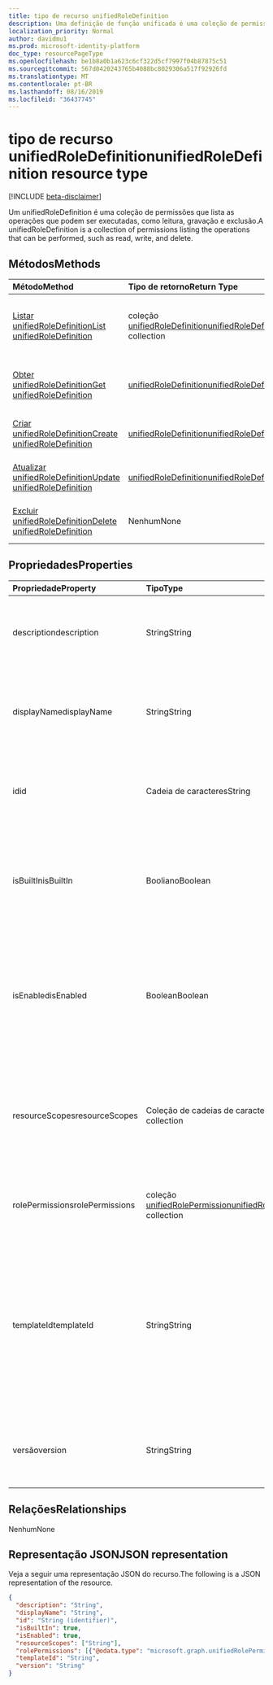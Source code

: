 ```yaml
---
title: tipo de recurso unifiedRoleDefinition
description: Uma definição de função unificada é uma coleção de permissões
localization_priority: Normal
author: davidmu1
ms.prod: microsoft-identity-platform
doc_type: resourcePageType
ms.openlocfilehash: be1b8a0b1a623c6cf322d5cf7997f04b87875c51
ms.sourcegitcommit: 567d0420243765b4088bc8029306a517f92926fd
ms.translationtype: MT
ms.contentlocale: pt-BR
ms.lasthandoff: 08/16/2019
ms.locfileid: "36437745"
---
```

# <a name="unifiedroledefinition-resource-type"></a><span data-ttu-id="e6248-103">tipo de recurso unifiedRoleDefinition</span><span class="sxs-lookup"><span data-stu-id="e6248-103">unifiedRoleDefinition resource type</span></span>

[!INCLUDE [beta-disclaimer](../../includes/beta-disclaimer.md)]

<span data-ttu-id="e6248-104">Um unifiedRoleDefinition é uma coleção de permissões que lista as operações que podem ser executadas, como leitura, gravação e exclusão.</span><span class="sxs-lookup"><span data-stu-id="e6248-104">A unifiedRoleDefinition is a collection of permissions listing the operations that can be performed, such as read, write, and delete.</span></span>

## <a name="methods"></a><span data-ttu-id="e6248-105">Métodos</span><span class="sxs-lookup"><span data-stu-id="e6248-105">Methods</span></span>

| <span data-ttu-id="e6248-106">Método</span><span class="sxs-lookup"><span data-stu-id="e6248-106">Method</span></span>       | <span data-ttu-id="e6248-107">Tipo de retorno</span><span class="sxs-lookup"><span data-stu-id="e6248-107">Return Type</span></span> | <span data-ttu-id="e6248-108">Descrição</span><span class="sxs-lookup"><span data-stu-id="e6248-108">Description</span></span> |
|:-------------|:------------|:------------|
| [<span data-ttu-id="e6248-109">Listar unifiedRoleDefinition</span><span class="sxs-lookup"><span data-stu-id="e6248-109">List unifiedRoleDefinition</span></span>](../api/rbacapplication-list-roledefinitions.md) | <span data-ttu-id="e6248-110">coleção [unifiedRoleDefinition](unifiedroledefinition.md)</span><span class="sxs-lookup"><span data-stu-id="e6248-110">[unifiedRoleDefinition](unifiedroledefinition.md) collection</span></span> | <span data-ttu-id="e6248-111">Leia uma lista de objetos unifiedRoleDefinition e suas propriedades.</span><span class="sxs-lookup"><span data-stu-id="e6248-111">Read a list of unifiedRoleDefinition objects, and their properties.</span></span> |
| [<span data-ttu-id="e6248-112">Obter unifiedRoleDefinition</span><span class="sxs-lookup"><span data-stu-id="e6248-112">Get unifiedRoleDefinition</span></span>](../api/unifiedroledefinition-get.md) | [<span data-ttu-id="e6248-113">unifiedRoleDefinition</span><span class="sxs-lookup"><span data-stu-id="e6248-113">unifiedRoleDefinition</span></span>](unifiedroledefinition.md) | <span data-ttu-id="e6248-114">Ler as propriedades de um objeto unifiedRoleDefinition.</span><span class="sxs-lookup"><span data-stu-id="e6248-114">Read the properties of a unifiedRoleDefinition object.</span></span> |
| [<span data-ttu-id="e6248-115">Criar unifiedRoleDefinition</span><span class="sxs-lookup"><span data-stu-id="e6248-115">Create unifiedRoleDefinition</span></span>](../api/rbacapplication-post-roledefinitions.md) | [<span data-ttu-id="e6248-116">unifiedRoleDefinition</span><span class="sxs-lookup"><span data-stu-id="e6248-116">unifiedRoleDefinition</span></span>](unifiedroledefinition.md) | <span data-ttu-id="e6248-117">Criar um objeto unifiedRoleDefinition.</span><span class="sxs-lookup"><span data-stu-id="e6248-117">Create a unifiedRoleDefinition object.</span></span> |
| [<span data-ttu-id="e6248-118">Atualizar unifiedRoleDefinition</span><span class="sxs-lookup"><span data-stu-id="e6248-118">Update unifiedRoleDefinition</span></span>](../api/unifiedroledefinition-update.md) | [<span data-ttu-id="e6248-119">unifiedRoleDefinition</span><span class="sxs-lookup"><span data-stu-id="e6248-119">unifiedRoleDefinition</span></span>](unifiedroledefinition.md) | <span data-ttu-id="e6248-120">Atualizar um objeto unifiedRoleDefinition.</span><span class="sxs-lookup"><span data-stu-id="e6248-120">Update a unifiedRoleDefinition object.</span></span> |
| [<span data-ttu-id="e6248-121">Excluir unifiedRoleDefinition</span><span class="sxs-lookup"><span data-stu-id="e6248-121">Delete unifiedRoleDefinition</span></span>](../api/unifiedroledefinition-delete.md) | <span data-ttu-id="e6248-122">Nenhum</span><span class="sxs-lookup"><span data-stu-id="e6248-122">None</span></span> | <span data-ttu-id="e6248-123">Excluir um objeto unifiedRoleDefinition.</span><span class="sxs-lookup"><span data-stu-id="e6248-123">Delete a unifiedRoleDefinition object.</span></span> |

## <a name="properties"></a><span data-ttu-id="e6248-124">Propriedades</span><span class="sxs-lookup"><span data-stu-id="e6248-124">Properties</span></span>

| <span data-ttu-id="e6248-125">Propriedade</span><span class="sxs-lookup"><span data-stu-id="e6248-125">Property</span></span>     | <span data-ttu-id="e6248-126">Tipo</span><span class="sxs-lookup"><span data-stu-id="e6248-126">Type</span></span>        | <span data-ttu-id="e6248-127">Descrição</span><span class="sxs-lookup"><span data-stu-id="e6248-127">Description</span></span> |
|:-------------|:------------|:------------|
|<span data-ttu-id="e6248-128">description</span><span class="sxs-lookup"><span data-stu-id="e6248-128">description</span></span>|<span data-ttu-id="e6248-129">String</span><span class="sxs-lookup"><span data-stu-id="e6248-129">String</span></span>| <span data-ttu-id="e6248-130">A descrição para o unifiedRoleDefinition.</span><span class="sxs-lookup"><span data-stu-id="e6248-130">The description for the unifiedRoleDefinition.</span></span> <span data-ttu-id="e6248-131">Somente leitura quando isbuiltem for true.</span><span class="sxs-lookup"><span data-stu-id="e6248-131">Read-only when isBuiltIn is true.</span></span> |
|<span data-ttu-id="e6248-132">displayName</span><span class="sxs-lookup"><span data-stu-id="e6248-132">displayName</span></span>|<span data-ttu-id="e6248-133">String</span><span class="sxs-lookup"><span data-stu-id="e6248-133">String</span></span>| <span data-ttu-id="e6248-134">O nome de exibição do unifiedRoleDefinition.</span><span class="sxs-lookup"><span data-stu-id="e6248-134">The display name for the unifiedRoleDefinition.</span></span> <span data-ttu-id="e6248-135">Somente leitura quando isbuiltem for true.</span><span class="sxs-lookup"><span data-stu-id="e6248-135">Read-only when isBuiltIn is true.</span></span> <span data-ttu-id="e6248-136">Obrigatório.</span><span class="sxs-lookup"><span data-stu-id="e6248-136">Required.</span></span>|
|<span data-ttu-id="e6248-137">id</span><span class="sxs-lookup"><span data-stu-id="e6248-137">id</span></span>|<span data-ttu-id="e6248-138">Cadeia de caracteres</span><span class="sxs-lookup"><span data-stu-id="e6248-138">String</span></span>| <span data-ttu-id="e6248-139">O identificador exclusivo para o unifiedRoleDefinition.</span><span class="sxs-lookup"><span data-stu-id="e6248-139">The unique identifier for the unifiedRoleDefinition.</span></span> <span data-ttu-id="e6248-140">Chave, não anulável, somente leitura.</span><span class="sxs-lookup"><span data-stu-id="e6248-140">Key, not nullable, Read-only.</span></span> |
|<span data-ttu-id="e6248-141">isBuiltIn</span><span class="sxs-lookup"><span data-stu-id="e6248-141">isBuiltIn</span></span>|<span data-ttu-id="e6248-142">Booliano</span><span class="sxs-lookup"><span data-stu-id="e6248-142">Boolean</span></span>| <span data-ttu-id="e6248-143">Sinalizador que indica se o unifiedRoleDefinition é parte do conjunto padrão incluído no produto ou personalizado.</span><span class="sxs-lookup"><span data-stu-id="e6248-143">Flag indicating if the unifiedRoleDefinition is part of the default set included with the product or custom.</span></span> <span data-ttu-id="e6248-144">Somente leitura.</span><span class="sxs-lookup"><span data-stu-id="e6248-144">Read-only.</span></span> |
|<span data-ttu-id="e6248-145">isEnabled</span><span class="sxs-lookup"><span data-stu-id="e6248-145">isEnabled</span></span>|<span data-ttu-id="e6248-146">Boolean</span><span class="sxs-lookup"><span data-stu-id="e6248-146">Boolean</span></span>| <span data-ttu-id="e6248-147">Sinalizador que indica se a função está habilitada para atribuição.</span><span class="sxs-lookup"><span data-stu-id="e6248-147">Flag indicating if the role is enabled for assignment.</span></span> <span data-ttu-id="e6248-148">Se false, a função não estará disponível para atribuição.</span><span class="sxs-lookup"><span data-stu-id="e6248-148">If false the role is not available for assignment.</span></span> <span data-ttu-id="e6248-149">Somente leitura quando isbuiltem for true.</span><span class="sxs-lookup"><span data-stu-id="e6248-149">Read-only when isBuiltIn is true.</span></span> |
|<span data-ttu-id="e6248-150">resourceScopes</span><span class="sxs-lookup"><span data-stu-id="e6248-150">resourceScopes</span></span>|<span data-ttu-id="e6248-151">Coleção de cadeias de caracteres</span><span class="sxs-lookup"><span data-stu-id="e6248-151">String collection</span></span>| <span data-ttu-id="e6248-152">Lista de escopos permissões concedidas pela definição de função aplicam-se ao.</span><span class="sxs-lookup"><span data-stu-id="e6248-152">List of scopes permissions granted by the role definition apply to.</span></span> <span data-ttu-id="e6248-153">No momento, só há suporte para "/".</span><span class="sxs-lookup"><span data-stu-id="e6248-153">Currently only "/" is supported.</span></span> <span data-ttu-id="e6248-154">Somente leitura quando isbuiltem for true.</span><span class="sxs-lookup"><span data-stu-id="e6248-154">Read-only when isBuiltIn is true.</span></span> |
|<span data-ttu-id="e6248-155">rolePermissions</span><span class="sxs-lookup"><span data-stu-id="e6248-155">rolePermissions</span></span>|<span data-ttu-id="e6248-156">coleção [unifiedRolePermission](unifiedrolepermission.md)</span><span class="sxs-lookup"><span data-stu-id="e6248-156">[unifiedRolePermission](unifiedrolepermission.md) collection</span></span>| <span data-ttu-id="e6248-157">Lista de permissões incluídas na função.</span><span class="sxs-lookup"><span data-stu-id="e6248-157">List of permissions included in the role.</span></span> <span data-ttu-id="e6248-158">Somente leitura quando isbuiltem for true.</span><span class="sxs-lookup"><span data-stu-id="e6248-158">Read-only when isBuiltIn is true.</span></span> <span data-ttu-id="e6248-159">Obrigatório.</span><span class="sxs-lookup"><span data-stu-id="e6248-159">Required.</span></span> |
|<span data-ttu-id="e6248-160">templateId</span><span class="sxs-lookup"><span data-stu-id="e6248-160">templateId</span></span>|<span data-ttu-id="e6248-161">String</span><span class="sxs-lookup"><span data-stu-id="e6248-161">String</span></span>| <span data-ttu-id="e6248-162">Identificador de modelo personalizado que pode ser definido quando isbuiltem é falso.</span><span class="sxs-lookup"><span data-stu-id="e6248-162">Custom template identifier that can be set when isBuiltIn is false.</span></span> <span data-ttu-id="e6248-163">Esse identificador geralmente é usado se um precisa de um identificador para ser o mesmo em diferentes diretórios.</span><span class="sxs-lookup"><span data-stu-id="e6248-163">This identifier is typically used if one needs an identifier to be the same across different directories.</span></span> <span data-ttu-id="e6248-164">Somente leitura quando isbuiltem for true.</span><span class="sxs-lookup"><span data-stu-id="e6248-164">Read-only when isBuiltIn is true.</span></span> |
|<span data-ttu-id="e6248-165">versão</span><span class="sxs-lookup"><span data-stu-id="e6248-165">version</span></span>|<span data-ttu-id="e6248-166">String</span><span class="sxs-lookup"><span data-stu-id="e6248-166">String</span></span>| <span data-ttu-id="e6248-167">Indica a versão do unifiedRoleDefinition.</span><span class="sxs-lookup"><span data-stu-id="e6248-167">Indicates version of the unifiedRoleDefinition.</span></span> <span data-ttu-id="e6248-168">Somente leitura quando isbuiltem for true.</span><span class="sxs-lookup"><span data-stu-id="e6248-168">Read-only when isBuiltIn is true.</span></span>|

## <a name="relationships"></a><span data-ttu-id="e6248-169">Relações</span><span class="sxs-lookup"><span data-stu-id="e6248-169">Relationships</span></span>

<span data-ttu-id="e6248-170">Nenhum</span><span class="sxs-lookup"><span data-stu-id="e6248-170">None</span></span>

## <a name="json-representation"></a><span data-ttu-id="e6248-171">Representação JSON</span><span class="sxs-lookup"><span data-stu-id="e6248-171">JSON representation</span></span>

<span data-ttu-id="e6248-172">Veja a seguir uma representação JSON do recurso.</span><span class="sxs-lookup"><span data-stu-id="e6248-172">The following is a JSON representation of the resource.</span></span>

<!-- {
  "blockType": "resource",
  "optionalProperties": [

  ],
  "@odata.type": "microsoft.graph.unifiedRoleDefinition",
  "baseType": "",
  "keyProperty": "id"
}-->

```json
{
  "description": "String",
  "displayName": "String",
  "id": "String (identifier)",
  "isBuiltIn": true,
  "isEnabled": true,
  "resourceScopes": ["String"],
  "rolePermissions": [{"@odata.type": "microsoft.graph.unifiedRolePermission"}],
  "templateId": "String",
  "version": "String"
}
```

<!-- uuid: 16cd6b66-4b1a-43a1-adaf-3a886856ed98
2019-02-04 14:57:30 UTC -->
<!-- {
  "type": "#page.annotation",
  "description": "unifiedRoleDefinition resource",
  "keywords": "",
  "section": "documentation",
  "tocPath": ""
}-->
